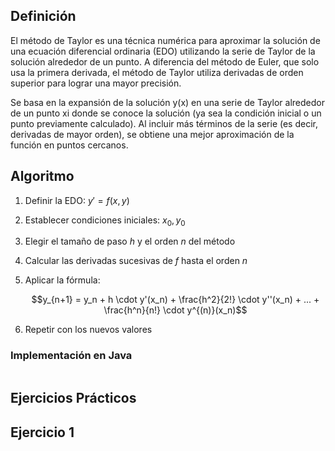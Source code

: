## Definición
El método de Taylor es una técnica numérica para aproximar la solución de una ecuación diferencial ordinaria (EDO) utilizando la serie de Taylor de la solución alrededor de un punto. A diferencia del método de Euler, que solo usa la primera derivada, el método de Taylor utiliza derivadas de orden superior para lograr una mayor precisión.

Se basa en la expansión de la solución y(x) en una serie de Taylor alrededor de un punto xi donde se conoce la solución (ya sea la condición inicial o un punto previamente calculado). Al incluir más términos de la serie (es decir, derivadas de mayor orden), se obtiene una mejor aproximación de la función en puntos cercanos.

## Algoritmo
1. Definir la EDO:
   $y' = f(x, y)$
   
2. Establecer condiciones iniciales:
   $x_0, y_0$
   
3. Elegir el tamaño de paso $h$ y el orden $n$ del método
   
4. Calcular las derivadas sucesivas de $f$ hasta el orden $n$
   
5. Aplicar la fórmula:
    
   $$y_{n+1} = y_n + h \cdot y'(x_n) + \frac{h^2}{2!} \cdot y''(x_n) + ... + \frac{h^n}{n!} \cdot y^{(n)}(x_n)$$
   
6. Repetir con los nuevos valores

### Implementación en Java
```java
```
## Ejercicios Prácticos
## Ejercicio 1
